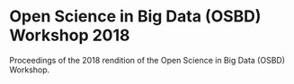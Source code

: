 # Open Science in Big Data (OSBD) Workshop 2018
Proceedings of the 2018 rendition of the Open Science in Big Data (OSBD) Workshop.
